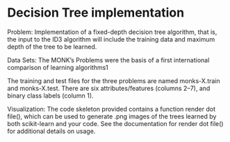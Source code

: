 # Decision Tree implementation

Problem: Implementation of a fixed-depth decision tree algorithm, that is, the input to the ID3 algorithm will include
the training data and maximum depth of the tree to be learned. 

Data Sets: The MONK’s Problems were the basis of a first international comparison of learning algorithms1

The training and test files for the three problems are named monks-X.train and monks-X.test. There are six
attributes/features (columns 2–7), and binary class labels (column 1).

Visualization: The code skeleton provided contains a function render dot file(), which can be used to generate
.png images of the trees learned by both scikit-learn and your code. See the documentation for render dot file()
for additional details on usage.
